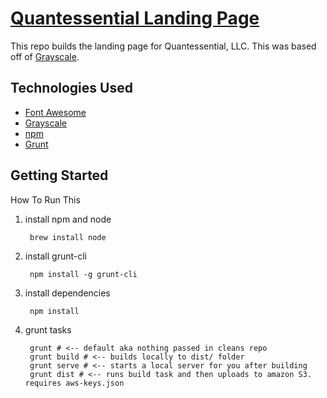 # [Quantessential Landing Page](http://quantessential.io/)

This repo builds the landing page for Quantessential, LLC. This was based off of [Grayscale](http://startbootstrap.com/template-overviews/grayscale/).

## Technologies Used
* [Font Awesome](http://fortawesome.github.io/Font-Awesome/)
* [Grayscale](http://startbootstrap.com/template-overviews/grayscale/)
* [npm](https://www.npmjs.com/)
* [Grunt](http://gruntjs.com/)

## Getting Started
How To Run This

1. install npm and node

        brew install node
    
2. install grunt-cli

        npm install -g grunt-cli
    
3. install dependencies

        npm install
    
4. grunt tasks

        grunt # <-- default aka nothing passed in cleans repo
        grunt build # <-- builds locally to dist/ folder
        grunt serve # <-- starts a local server for you after building
        grunt dist # <-- runs build task and then uploads to amazon S3. requires aws-keys.json


    
    

